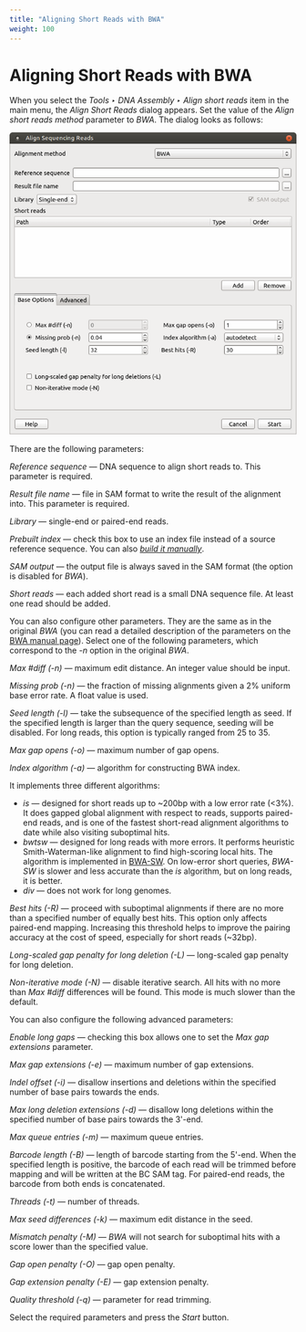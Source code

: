 ```yaml
---
title: "Aligning Short Reads with BWA"
weight: 100
---
```


# Aligning Short Reads with BWA

When you select the _Tools ‣ DNA Assembly ‣ Align short reads_ item in the main menu, the _Align Short Reads_ dialog appears. Set the value of the _Align short reads method_ parameter to _BWA_. The dialog looks as follows:

![](/images/65930870/65930871.png)

There are the following parameters:

_Reference sequence_ — DNA sequence to align short reads to. This parameter is required.

_Result file name_ — file in SAM format to write the result of the alignment into. This parameter is required.

_Library_ — single-end or paired-end reads.

_Prebuilt index_ — check this box to use an index file instead of a source reference sequence. You can also [_build it manually_](http://ugene.unipro.ru/documentation/manual/plugins/bwa/build_index.html#bwa-build-index).

_SAM output_ — the output file is always saved in the SAM format (the option is disabled for _BWA_).

_Short reads_ — each added short read is a small DNA sequence file. At least one read should be added.

You can also configure other parameters. They are the same as in the original _BWA_ (you can read a detailed description of the parameters on the [BWA manual page](http://bio-bwa.sourceforge.net/)). Select one of the following parameters, which correspond to the _-n_ option in the original _BWA_.

_Max #diff (-n)_ — maximum edit distance. An integer value should be input.

_Missing prob (-n)_ — the fraction of missing alignments given a 2% uniform base error rate. A float value is used.

_Seed length (-l)_ — take the subsequence of the specified length as seed. If the specified length is larger than the query sequence, seeding will be disabled. For long reads, this option is typically ranged from 25 to 35.

_Max gap opens (-o)_ — maximum number of gap opens.

_Index algorithm (-a)_ — algorithm for constructing BWA index.

It implements three different algorithms:

- _is_ — designed for short reads up to ~200bp with a low error rate (<3%). It does gapped global alignment with respect to reads, supports paired-end reads, and is one of the fastest short-read alignment algorithms to date while also visiting suboptimal hits.
- _bwtsw_ — designed for long reads with more errors. It performs heuristic Smith-Waterman-like alignment to find high-scoring local hits. The algorithm is implemented in [BWA-SW](http://seqanswers.com/wiki/BWA-SW). On low-error short queries, _BWA-SW_ is slower and less accurate than the _is_ algorithm, but on long reads, it is better.
- _div_ — does not work for long genomes.

_Best hits (-R)_ — proceed with suboptimal alignments if there are no more than a specified number of equally best hits. This option only affects paired-end mapping. Increasing this threshold helps to improve the pairing accuracy at the cost of speed, especially for short reads (~32bp).

_Long-scaled gap penalty for long deletion (-L)_ — long-scaled gap penalty for long deletion.

_Non-iterative mode (-N)_ — disable iterative search. All hits with no more than _Max #diff_ differences will be found. This mode is much slower than the default.

You can also configure the following advanced parameters:

_Enable long gaps_ — checking this box allows one to set the _Max gap extensions_ parameter.

_Max gap extensions (-e)_ — maximum number of gap extensions.

_Indel offset (-i)_ — disallow insertions and deletions within the specified number of base pairs towards the ends.

_Max long deletion extensions (-d)_ — disallow long deletions within the specified number of base pairs towards the 3'-end.

_Max queue entries (-m)_ — maximum queue entries.

_Barcode length (-B)_ — length of barcode starting from the 5'-end. When the specified length is positive, the barcode of each read will be trimmed before mapping and will be written at the BC SAM tag. For paired-end reads, the barcode from both ends is concatenated.

_Threads (-t)_ — number of threads.

_Max seed differences (-k)_ — maximum edit distance in the seed.

_Mismatch penalty (-M)_ — _BWA_ will not search for suboptimal hits with a score lower than the specified value.

_Gap open penalty (-O)_ — gap open penalty.

_Gap extension penalty (-E)_ — gap extension penalty.

_Quality threshold (-q)_ — parameter for read trimming.

Select the required parameters and press the _Start_ button.